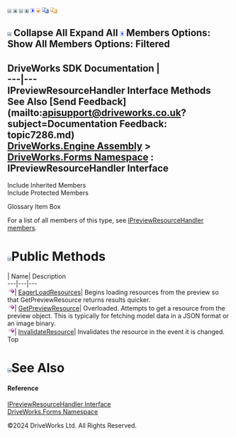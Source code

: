 ![](dotnetimages/collapse.gif) ![](dotnetimages/expand.gif) ![](dotnetimages/collapse.gif) ![](dotnetimages/expand.gif) ![](dotnetimages/drpdown.gif) ![](dotnetimages/drpdown_orange.gif) ![](dotnetimages/copycode.gif) ![](dotnetimages/copycodeHighlight.gif)

![](dotnetimages/collapse.gif) Collapse All Expand All ![](dotnetimages/drpdown.gif) Members Options: Show All  Members Options: Filtered   
---  
DriveWorks SDK Documentation  |   
---|---  
IPreviewResourceHandler Interface Methods   
See Also [Send Feedback](mailto:apisupport@driveworks.co.uk?subject=Documentation Feedback: topic7286.md)  
[DriveWorks.Engine Assembly](topic2156.md) > [DriveWorks.Forms Namespace](topic7266.md) : IPreviewResourceHandler Interface  
---  
  
Include Inherited Members    
Include Protected Members    


Glossary Item Box

For a list of all members of this type, see [IPreviewResourceHandler members](topic7287.md).

# ![](dotnetimages/collapse.gif)Public Methods

| Name| Description  
---|---|---  
![ Method](dotnetimages/Method.gif)| [EagerLoadResources](topic7291.md)| Begins loading resources from the preview so that GetPreviewResource returns results quicker.   
![ Method](dotnetimages/Method.gif)| [GetPreviewResource](topic7292.md)| Overloaded. Attempts to get a resource from the preview object. This is typically for fetching model data in a JSON format or an image binary.   
![ Method](dotnetimages/Method.gif)| [InvalidateResource](topic7295.md)| Invalidates the resource in the event it is changed.   
Top

# ![](dotnetimages/collapse.gif)See Also

#### Reference

[IPreviewResourceHandler Interface](topic7286.md)   
[DriveWorks.Forms Namespace](topic7266.md)

©2024 DriveWorks Ltd. All Rights Reserved.
